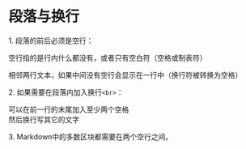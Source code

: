 段落与换行
====

1\. 段落的前后必须是空行：

空行指的是行内什么都没有，或者只有空白符（空格或制表符）

相邻两行文本，如果中间没有空行会显示在一行中（换行符被转换为空格）

2\. 如果需要在段落内加入换行`<br>`：

可以在前一行的末尾加入至少两个空格  
然后换行写其它的文字

3\. Markdown中的多数区块都需要在两个空行之间。